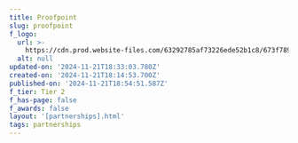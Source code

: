 ```yaml
---
title: Proofpoint
slug: proofpoint
f_logo:
  url: >-
    https://cdn.prod.website-files.com/63292785af73226ede52b1c8/673f789d270bd43b2495e5af__proofpoint%25201.svg
  alt: null
updated-on: '2024-11-21T18:33:03.780Z'
created-on: '2024-11-21T18:14:53.700Z'
published-on: '2024-11-21T18:54:51.587Z'
f_tier: Tier 2
f_has-page: false
f_awards: false
layout: '[partnerships].html'
tags: partnerships
---
```



